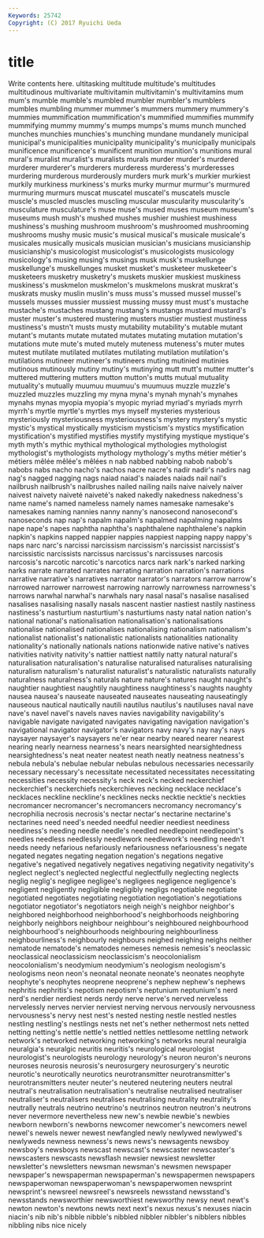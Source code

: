 ```yaml
---
Keywords: 25742 
Copyright: (C) 2017 Ryuichi Ueda
---
```


# title

Write contents here.
ultitasking multitude multitude's
multitudes multitudinous multivariate multivitamin multivitamin's multivitamins mum mum's mumble mumble's
mumbled mumbler mumbler's mumblers mumbles mumbling mummer mummer's mummers mummery
mummery's mummies mummification mummification's mummified mummifies mummify mummifying mummy mummy's
mumps mumps's mums munch munched munches munchies munchies's munching mundane
mundanely municipal municipal's municipalities municipality municipality's municipally municipals munificence munificence's
munificent munition munition's munitions mural mural's muralist muralist's muralists murals
murder murder's murdered murderer murderer's murderers murderess murderess's murderesses murdering
murderous murderously murders murk murk's murkier murkiest murkily murkiness murkiness's
murks murky murmur murmur's murmured murmuring murmurs muscat muscatel muscatel's
muscatels muscle muscle's muscled muscles muscling muscular muscularity muscularity's musculature
musculature's muse muse's mused muses museum museum's museums mush mush's
mushed mushes mushier mushiest mushiness mushiness's mushing mushroom mushroom's mushroomed
mushrooming mushrooms mushy music music's musical musical's musicale musicale's musicales
musically musicals musician musician's musicians musicianship musicianship's musicologist musicologist's musicologists
musicology musicology's musing musing's musings musk musk's muskellunge muskellunge's muskellunges
musket musket's musketeer musketeer's musketeers musketry musketry's muskets muskier muskiest
muskiness muskiness's muskmelon muskmelon's muskmelons muskrat muskrat's muskrats musky muslin
muslin's muss muss's mussed mussel mussel's mussels musses mussier mussiest
mussing mussy must must's mustache mustache's mustaches mustang mustang's mustangs
mustard mustard's muster muster's mustered mustering musters mustier mustiest mustiness
mustiness's mustn't musts musty mutability mutability's mutable mutant mutant's mutants
mutate mutated mutates mutating mutation mutation's mutations mute mute's muted
mutely muteness muteness's muter mutes mutest mutilate mutilated mutilates mutilating
mutilation mutilation's mutilations mutineer mutineer's mutineers muting mutinied mutinies mutinous
mutinously mutiny mutiny's mutinying mutt mutt's mutter mutter's muttered muttering
mutters mutton mutton's mutts mutual mutuality mutuality's mutually muumuu muumuu's
muumuus muzzle muzzle's muzzled muzzles muzzling my myna myna's mynah
mynah's mynahes mynahs mynas myopia myopia's myopic myriad myriad's myriads
myrrh myrrh's myrtle myrtle's myrtles mys myself mysteries mysterious mysteriously
mysteriousness mysteriousness's mystery mystery's mystic mystic's mystical mystically mysticism mysticism's
mystics mystification mystification's mystified mystifies mystify mystifying mystique mystique's myth
myth's mythic mythical mythological mythologies mythologist mythologist's mythologists mythology mythology's
myths métier métier's métiers mêlée mêlée's mêlées n nab nabbed
nabbing nabob nabob's nabobs nabs nacho nacho's nachos nacre nacre's
nadir nadir's nadirs nag nag's nagged nagging nags naiad naiad's
naiades naiads nail nail's nailbrush nailbrush's nailbrushes nailed nailing nails
naive naively naiver naivest naivety naiveté naiveté's naked nakedly nakedness
nakedness's name name's named nameless namely names namesake namesake's namesakes
naming nannies nanny nanny's nanosecond nanosecond's nanoseconds nap nap's napalm
napalm's napalmed napalming napalms nape nape's napes naphtha naphtha's naphthalene
naphthalene's napkin napkin's napkins napped nappier nappies nappiest napping nappy
nappy's naps narc narc's narcissi narcissism narcissism's narcissist narcissist's narcissistic
narcissists narcissus narcissus's narcissuses narcosis narcosis's narcotic narcotic's narcotics narcs
nark nark's narked narking narks narrate narrated narrates narrating narration
narration's narrations narrative narrative's narratives narrator narrator's narrators narrow narrow's
narrowed narrower narrowest narrowing narrowly narrowness narrowness's narrows narwhal narwhal's
narwhals nary nasal nasal's nasalise nasalised nasalises nasalising nasally nasals
nascent nastier nastiest nastily nastiness nastiness's nasturtium nasturtium's nasturtiums nasty
natal nation nation's national national's nationalisation nationalisation's nationalisations nationalise nationalised
nationalises nationalising nationalism nationalism's nationalist nationalist's nationalistic nationalists nationalities nationality
nationality's nationally nationals nations nationwide native native's natives nativities nativity
nativity's nattier nattiest nattily natty natural natural's naturalisation naturalisation's naturalise
naturalised naturalises naturalising naturalism naturalism's naturalist naturalist's naturalistic naturalists naturally
naturalness naturalness's naturals nature nature's natures naught naught's naughtier naughtiest
naughtily naughtiness naughtiness's naughts naughty nausea nausea's nauseate nauseated nauseates
nauseating nauseatingly nauseous nautical nautically nautili nautilus nautilus's nautiluses naval
nave nave's navel navel's navels naves navies navigability navigability's navigable
navigate navigated navigates navigating navigation navigation's navigational navigator navigator's navigators
navy navy's nay nay's nays naysayer naysayer's naysayers ne'er near
nearby neared nearer nearest nearing nearly nearness nearness's nears nearsighted
nearsightedness nearsightedness's neat neater neatest neath neatly neatness neatness's nebula
nebula's nebulae nebular nebulas nebulous necessaries necessarily necessary necessary's necessitate
necessitated necessitates necessitating necessities necessity necessity's neck neck's necked neckerchief
neckerchief's neckerchiefs neckerchieves necking necklace necklace's necklaces neckline neckline's necklines
necks necktie necktie's neckties necromancer necromancer's necromancers necromancy necromancy's necrophilia
necrosis necrosis's nectar nectar's nectarine nectarine's nectarines need need's needed
needful needier neediest neediness neediness's needing needle needle's needled needlepoint
needlepoint's needles needless needlessly needlework needlework's needling needn't needs needy
nefarious nefariously nefariousness nefariousness's negate negated negates negating negation negation's
negations negative negative's negatived negatively negatives negativing negativity negativity's neglect
neglect's neglected neglectful neglectfully neglecting neglects neglig neglig's negligee negligee's
negligees negligence negligence's negligent negligently negligible negligibly negligs negotiable negotiate
negotiated negotiates negotiating negotiation negotiation's negotiations negotiator negotiator's negotiators neigh
neigh's neighbor neighbor's neighbored neighborhood neighborhood's neighborhoods neighboring neighborly neighbors
neighbour neighbour's neighboured neighbourhood neighbourhood's neighbourhoods neighbouring neighbourliness neighbourliness's neighbourly
neighbours neighed neighing neighs neither nematode nematode's nematodes nemeses nemesis
nemesis's neoclassic neoclassical neoclassicism neoclassicism's neocolonialism neocolonialism's neodymium neodymium's neologism
neologism's neologisms neon neon's neonatal neonate neonate's neonates neophyte neophyte's
neophytes neoprene neoprene's nephew nephew's nephews nephritis nephritis's nepotism nepotism's
neptunium neptunium's nerd nerd's nerdier nerdiest nerds nerdy nerve nerve's
nerved nerveless nervelessly nerves nervier nerviest nerving nervous nervously nervousness
nervousness's nervy nest nest's nested nesting nestle nestled nestles nestling
nestling's nestlings nests net net's nether nethermost nets netted netting
netting's nettle nettle's nettled nettles nettlesome nettling network network's networked
networking networking's networks neural neuralgia neuralgia's neuralgic neuritis neuritis's neurological
neurologist neurologist's neurologists neurology neurology's neuron neuron's neurons neuroses neurosis
neurosis's neurosurgery neurosurgery's neurotic neurotic's neurotically neurotics neurotransmitter neurotransmitter's neurotransmitters
neuter neuter's neutered neutering neuters neutral neutral's neutralisation neutralisation's neutralise
neutralised neutraliser neutraliser's neutralisers neutralises neutralising neutrality neutrality's neutrally neutrals
neutrino neutrino's neutrinos neutron neutron's neutrons never nevermore nevertheless new
new's newbie newbie's newbies newborn newborn's newborns newcomer newcomer's newcomers
newel newel's newels newer newest newfangled newly newlywed newlywed's newlyweds
newness newness's news news's newsagents newsboy newsboy's newsboys newscast newscast's
newscaster newscaster's newscasters newscasts newsflash newsier newsiest newsletter newsletter's newsletters
newsman newsman's newsmen newspaper newspaper's newspaperman newspaperman's newspapermen newspapers newspaperwoman
newspaperwoman's newspaperwomen newsprint newsprint's newsreel newsreel's newsreels newsstand newsstand's newsstands
newsworthier newsworthiest newsworthy newsy newt newt's newton newton's newtons newts
next next's nexus nexus's nexuses niacin niacin's nib nib's nibble
nibble's nibbled nibbler nibbler's nibblers nibbles nibbling nibs nice nicely
